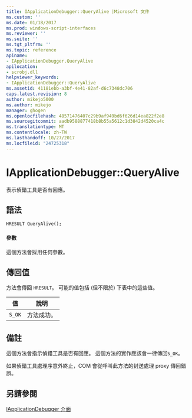 ```yaml
---
title: IApplicationDebugger::QueryAlive |Microsoft 文件
ms.custom: ''
ms.date: 01/18/2017
ms.prod: windows-script-interfaces
ms.reviewer: ''
ms.suite: ''
ms.tgt_pltfrm: ''
ms.topic: reference
apiname:
- IApplicationDebugger.QueryAlive
apilocation:
- scrobj.dll
helpviewer_keywords:
- IApplicationDebugger::QueryAlive
ms.assetid: 41181ebb-a3bf-4e41-82af-d6c7348dc706
caps.latest.revision: 8
author: mikejo5000
ms.author: mikejo
manager: ghogen
ms.openlocfilehash: 48571476407c29b9af949bd6f626d14ea822f2e8
ms.sourcegitcommit: aadb9588877418b8b55a5612c1d3842d4520ca4c
ms.translationtype: MT
ms.contentlocale: zh-TW
ms.lasthandoff: 10/27/2017
ms.locfileid: "24725318"
---
```

# <a name="iapplicationdebuggerqueryalive"></a>IApplicationDebugger::QueryAlive
表示偵錯工具是否有回應。  
  
## <a name="syntax"></a>語法  
  
```  
HRESULT QueryAlive();  
```  
  
#### <a name="parameters"></a>參數  
 這個方法會採用任何參數。  
  
## <a name="return-value"></a>傳回值  
 方法會傳回 `HRESULT`。 可能的值包括 (但不限於) 下表中的這些值。  
  
|值|說明|  
|-----------|-----------------|  
|`S_OK`|方法成功。|  
  
## <a name="remarks"></a>備註  
 這個方法會指示偵錯工具是否有回應。 這個方法的實作應該會一律傳回`S_OK`。  
  
 如果偵錯工具處理序意外終止，COM 會從呼叫此方法的封送處理 proxy 傳回錯誤。  
  
## <a name="see-also"></a>另請參閱  
 [IApplicationDebugger 介面](../../winscript/reference/iapplicationdebugger-interface.md)